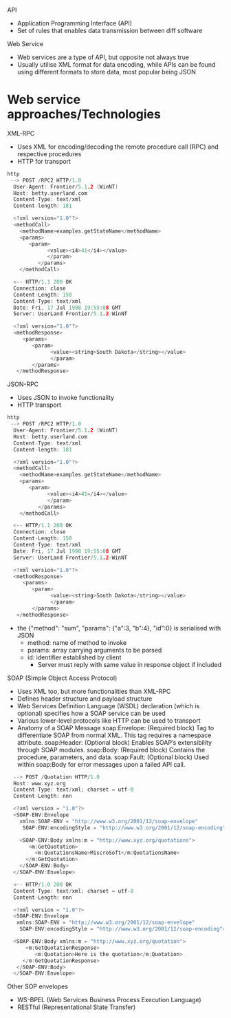 API
- Application Programming Interface (API)
- Set of rules that enables data transmission between diff software

Web Service
- Web services are a type of API, but opposite not always true
- Usually utilise XML format for data encoding, while APIs can be found using different formats to store data, most popular being JSON


# Web service approaches/Technologies

XML-RPC
- Uses XML for encoding/decoding the remote procedure call (RPC) and respective procedures
- HTTP for transport
```c
http
 --> POST /RPC2 HTTP/1.0
  User-Agent: Frontier/5.1.2 (WinNT)
  Host: betty.userland.com
  Content-Type: text/xml
  Content-length: 181

  <?xml version="1.0"?>
  <methodCall>
    <methodName>examples.getStateName</methodName>
    <params>
       <param>
 		     <value><i4>41</i4></value>
 		     </param>
		  </params>
    </methodCall>

  <-- HTTP/1.1 200 OK
  Connection: close
  Content-Length: 158
  Content-Type: text/xml
  Date: Fri, 17 Jul 1998 19:55:08 GMT
  Server: UserLand Frontier/5.1.2-WinNT

  <?xml version="1.0"?>
  <methodResponse>
     <params>
        <param>
		      <value><string>South Dakota</string></value>
		      </param>
  	    </params>
   </methodResponse>
```

JSON-RPC
- Uses JSON to invoke functionality
- HTTP transport

```c
http
 --> POST /RPC2 HTTP/1.0
  User-Agent: Frontier/5.1.2 (WinNT)
  Host: betty.userland.com
  Content-Type: text/xml
  Content-length: 181

  <?xml version="1.0"?>
  <methodCall>
    <methodName>examples.getStateName</methodName>
    <params>
       <param>
 		     <value><i4>41</i4></value>
 		     </param>
		  </params>
    </methodCall>

  <-- HTTP/1.1 200 OK
  Connection: close
  Content-Length: 158
  Content-Type: text/xml
  Date: Fri, 17 Jul 1998 19:55:08 GMT
  Server: UserLand Frontier/5.1.2-WinNT

  <?xml version="1.0"?>
  <methodResponse>
     <params>
        <param>
		      <value><string>South Dakota</string></value>
		      </param>
  	    </params>
   </methodResponse>

```

- the {"method": "sum", "params": {"a":3, "b":4}, "id":0}  is serialised with JSON
	- method: name of method to invoke
	- params: array carrying arguments to be parsed
	- id: identifier established by client
		- Server must reply with same value in response object if included

SOAP (Simple Object Access Protocol)
- Uses XML too, but more functionalities than XML-RPC
- Defines header structure and payload structure
- Web Services Definition Language (WSDL) declaration (which is optional) specifies how a SOAP service can be used
- Various lower-level protocols like HTTP can be used to transport
- Anatomy of a SOAP Message
    soap:Envelope: (Required block) Tag to differentiate SOAP from normal XML. This tag requires a namespace attribute.
    soap:Header: (Optional block) Enables SOAP’s extensibility through SOAP modules.
    soap:Body: (Required block) Contains the procedure, parameters, and data.
    soap:Fault: (Optional block) Used within soap:Body for error messages upon a failed API call.

```c
  --> POST /Quotation HTTP/1.0
  Host: www.xyz.org
  Content-Type: text/xml; charset = utf-8
  Content-Length: nnn

  <?xml version = "1.0"?>
  <SOAP-ENV:Envelope
    xmlns:SOAP-ENV = "http://www.w3.org/2001/12/soap-envelope"
     SOAP-ENV:encodingStyle = "http://www.w3.org/2001/12/soap-encoding">

    <SOAP-ENV:Body xmlns:m = "http://www.xyz.org/quotations">
       <m:GetQuotation>
         <m:QuotationsName>MiscroSoft</m:QuotationsName>
      </m:GetQuotation>
    </SOAP-ENV:Body>
  </SOAP-ENV:Envelope>

  <-- HTTP/1.0 200 OK
  Content-Type: text/xml; charset = utf-8
  Content-Length: nnn

  <?xml version = "1.0"?>
  <SOAP-ENV:Envelope
   xmlns:SOAP-ENV = "http://www.w3.org/2001/12/soap-envelope"
    SOAP-ENV:encodingStyle = "http://www.w3.org/2001/12/soap-encoding">

  <SOAP-ENV:Body xmlns:m = "http://www.xyz.org/quotation">
  	  <m:GetQuotationResponse>
  	     <m:Quotation>Here is the quotation</m:Quotation>
     </m:GetQuotationResponse>
   </SOAP-ENV:Body>
  </SOAP-ENV:Envelope>


```

Other SOP envelopes
- WS-BPEL (Web Services Business Process Execution Language)
- RESTful (Representational State Transfer)
	